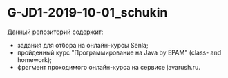 # G-JD1-2019-10-01_schukin
Данный репозиторий содержит:
- задания для отбора на онлайн-курсы Senla;
- пройденный курс "Программирование на Java by EPAM" (class- and homework);
- фрагмент проходимого онлайн-курса на сервисе javarush.ru.
